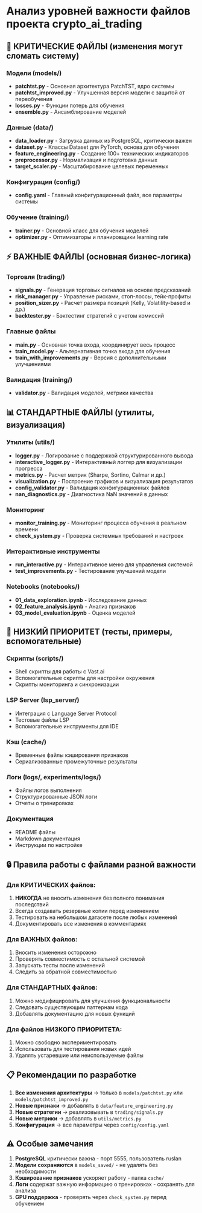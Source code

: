 # Анализ уровней важности файлов проекта crypto_ai_trading

## 🚨 КРИТИЧЕСКИЕ ФАЙЛЫ (изменения могут сломать систему)

### Модели (models/)
- **patchtst.py** - Основная архитектура PatchTST, ядро системы
- **patchtst_improved.py** - Улучшенная версия модели с защитой от переобучения
- **losses.py** - Функции потерь для обучения
- **ensemble.py** - Ансамблирование моделей

### Данные (data/)
- **data_loader.py** - Загрузка данных из PostgreSQL, критически важен
- **dataset.py** - Классы Dataset для PyTorch, основа для обучения
- **feature_engineering.py** - Создание 100+ технических индикаторов
- **preprocessor.py** - Нормализация и подготовка данных
- **target_scaler.py** - Масштабирование целевых переменных

### Конфигурация (config/)
- **config.yaml** - Главный конфигурационный файл, все параметры системы

### Обучение (training/)
- **trainer.py** - Основной класс для обучения моделей
- **optimizer.py** - Оптимизаторы и планировщики learning rate

## ⚡ ВАЖНЫЕ ФАЙЛЫ (основная бизнес-логика)

### Торговля (trading/)
- **signals.py** - Генерация торговых сигналов на основе предсказаний
- **risk_manager.py** - Управление рисками, стоп-лоссы, тейк-профиты
- **position_sizer.py** - Расчет размера позиций (Kelly, Volatility-based и др.)
- **backtester.py** - Бэктестинг стратегий с учетом комиссий

### Главные файлы
- **main.py** - Основная точка входа, координирует весь процесс
- **train_model.py** - Альтернативная точка входа для обучения
- **train_with_improvements.py** - Версия с дополнительными улучшениями

### Валидация (training/)
- **validator.py** - Валидация моделей, метрики качества

## 📊 СТАНДАРТНЫЕ ФАЙЛЫ (утилиты, визуализация)

### Утилиты (utils/)
- **logger.py** - Логирование с поддержкой структурированного вывода
- **interactive_logger.py** - Интерактивный логгер для визуализации прогресса
- **metrics.py** - Расчет метрик (Sharpe, Sortino, Calmar и др.)
- **visualization.py** - Построение графиков и визуализация результатов
- **config_validator.py** - Валидация конфигурационных файлов
- **nan_diagnostics.py** - Диагностика NaN значений в данных

### Мониторинг
- **monitor_training.py** - Мониторинг процесса обучения в реальном времени
- **check_system.py** - Проверка системных требований и настроек

### Интерактивные инструменты
- **run_interactive.py** - Интерактивное меню для управления системой
- **test_improvements.py** - Тестирование улучшений модели

### Notebooks (notebooks/)
- **01_data_exploration.ipynb** - Исследование данных
- **02_feature_analysis.ipynb** - Анализ признаков
- **03_model_evaluation.ipynb** - Оценка моделей

## 📌 НИЗКИЙ ПРИОРИТЕТ (тесты, примеры, вспомогательные)

### Скрипты (scripts/)
- Shell скрипты для работы с Vast.ai
- Вспомогательные скрипты для настройки окружения
- Скрипты мониторинга и синхронизации

### LSP Server (lsp_server/)
- Интеграция с Language Server Protocol
- Тестовые файлы LSP
- Вспомогательные инструменты для IDE

### Кэш (cache/)
- Временные файлы кэширования признаков
- Сериализованные промежуточные результаты

### Логи (logs/, experiments/logs/)
- Файлы логов выполнения
- Структурированные JSON логи
- Отчеты о тренировках

### Документация
- README файлы
- Markdown документация
- Инструкции по настройке

## 🔒 Правила работы с файлами разной важности

### Для КРИТИЧЕСКИХ файлов:
1. **НИКОГДА** не вносить изменения без полного понимания последствий
2. Всегда создавать резервные копии перед изменением
3. Тестировать на небольшом датасете после любых изменений
4. Документировать все изменения в комментариях

### Для ВАЖНЫХ файлов:
1. Вносить изменения осторожно
2. Проверять совместимость с остальной системой
3. Запускать тесты после изменений
4. Следить за обратной совместимостью

### Для СТАНДАРТНЫХ файлов:
1. Можно модифицировать для улучшения функциональности
2. Следовать существующим паттернам кода
3. Добавлять документацию для новых функций

### Для файлов НИЗКОГО ПРИОРИТЕТА:
1. Можно свободно экспериментировать
2. Использовать для тестирования новых идей
3. Удалять устаревшие или неиспользуемые файлы

## 📋 Рекомендации по разработке

1. **Все изменения архитектуры** → только в `models/patchtst.py` или `models/patchtst_improved.py`
2. **Новые признаки** → добавлять в `data/feature_engineering.py`
3. **Новые стратегии** → реализовывать в `trading/signals.py`
4. **Новые метрики** → добавлять в `utils/metrics.py`
5. **Конфигурация** → все параметры через `config/config.yaml`

## ⚠️ Особые замечания

1. **PostgreSQL** критически важна - порт 5555, пользователь ruslan
2. **Модели сохраняются** в `models_saved/` - не удалять без необходимости
3. **Кэширование признаков** ускоряет работу - папка `cache/`
4. **Логи** содержат важную информацию о тренировках - сохранять для анализа
5. **GPU поддержка** - проверять через `check_system.py` перед обучением